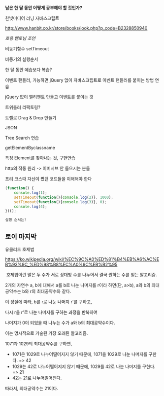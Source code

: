 **남은 한 달 동안 어떻게 공부해야 할 것인가?**

한빛미디어 러닝 자바스크립트

http://www.hanbit.co.kr/store/books/look.php?p_code=B2328850940



*호용 멘토님 조언*

비동기함수 setTimeout

비동기의 실행순서 

한 달 동안 예습보다 복습?

이벤트 핸들러, 가능하면 jQuery 없이 자바스크립트로 이벤트 핸들러를 붙이는 방법 연습

jQuery 없이 엘리멘트 만들고 이벤트를 붙이는 것

트위틀러 리팩토링?

트렐로 Drag & Drop 만들기

JSON

Tree Search 연습

getElementByclassname

특정 Element를 찾아내는 것, 구현연습

http의 작동 원리 -> 이머시브 안 들으시는 분들

프리 코스때 자신이 짰던 코드들을 이해해야 한다

```javascript
(function() {
    console.log(1);
    setTimeout(function(){console.log(2)}, 1000);
    setTimeout(function(){console.log(3)}, 0);
    console.log(4);
})();

실행 순서는?


```



## 토이 마지막

유클리드 호제법

https://ko.wikipedia.org/wiki/%EC%9C%A0%ED%81%B4%EB%A6%AC%EB%93%9C_%ED%98%B8%EC%A0%9C%EB%B2%95

 호제법이란 말은 두 수가 서로 상대방 수를 나누어서 결국 원하는 수를 얻는 알고리즘. 

2개의 자연수 a, b에 대해서 a를 b로 나눈 나머지를 r이라 하면(단, a>b), a와 b의 최대공약수는 b와 r의 최대공약수와 같다.



이 성질에 따라, b를 r로 나눈 나머지 r'를 구하고, 

다시 r을 r'로 나눈 나머지를 구하는 과정을 반복하여 

나머지가 0이 되었을 때 나누는 수가 a와 b의 최대공약수이다. 

이는 명시적으로 기술된 가장 오래된 알고리즘.



1071과 1029의 최대공약수를 구하면,

- 1071은 1029로 나누어떨어지지 않기 때문에, 1071을 1029로 나눈 나머지를 구한다. => 42
- 1029는 42로 나누어떨어지지 않기 때문에, 1029를 42로 나눈 나머지를 구한다. => 21
- 42는 21로 나누어떨어진다.

따라서, 최대공약수는 21이다.

 